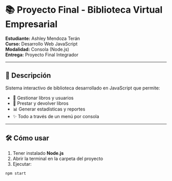 # 📚 Proyecto Final - Biblioteca Virtual Empresarial

**Estudiante:** Ashley Mendoza Terán  
**Curso:** Desarrollo Web JavaScript  
**Modalidad:** Consola (Node.js)  
**Entrega:** Proyecto Final Integrador  

---

## 🧠 Descripción

Sistema interactivo de biblioteca desarrollado en JavaScript que permite:

- 📘 Gestionar libros y usuarios
- 🔄 Prestar y devolver libros
- 📊 Generar estadísticas y reportes
- ✨ Todo a través de un menú por consola

---

## 🛠 Cómo usar

1. Tener instalado **Node.js**
2. Abrir la terminal en la carpeta del proyecto
3. Ejecutar:

```bash
npm start
